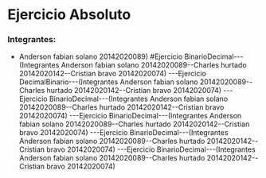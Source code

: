 # Ejercicio Absoluto

### Integrantes: 
- Anderson fabian solano 20142020089)
#Ejercicio BinarioDecimal---(Integrantes Anderson fabian solano 20142020089--Charles hurtado 20142020142--Cristian bravo 20142020074)
---Ejercicio DecimalBinario---(Integrantes Anderson fabian solano 20142020089--Charles hurtado 20142020142--Cristian bravo 20142020074)
---Ejercicio BinarioDecimal---(Integrantes Anderson fabian solano 20142020089--Charles hurtado 20142020142--Cristian bravo 20142020074)
---Ejercicio BinarioDecimal---(Integrantes Anderson fabian solano 20142020089--Charles hurtado 20142020142--Cristian bravo 20142020074)
---Ejercicio BinarioDecimal---(Integrantes Anderson fabian solano 20142020089--Charles hurtado 20142020142--Cristian bravo 20142020074)
---Ejercicio BinarioDecimal---(Integrantes Anderson fabian solano 20142020089--Charles hurtado 20142020142--Cristian bravo 20142020074)






